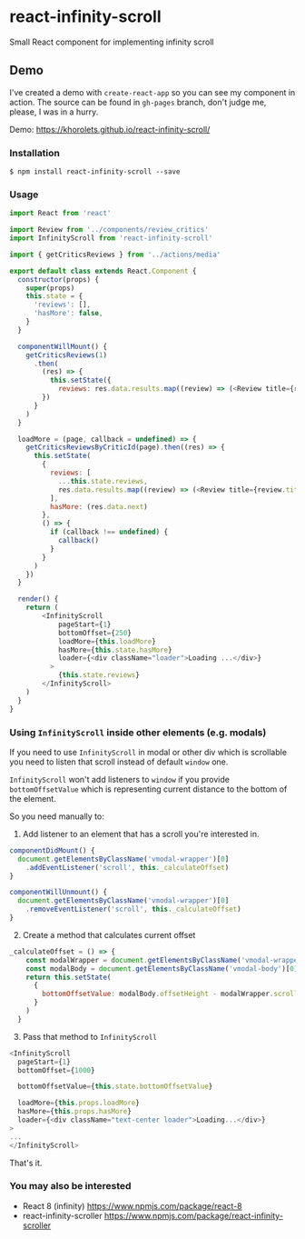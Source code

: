 # react-infinity-scroll

Small React component for implementing infinity scroll

## Demo

I've created a demo with `create-react-app` so you can see my component in action. The source can be found in `gh-pages` branch, don't judge me, please, I was in a hurry.

Demo: https://khorolets.github.io/react-infinity-scroll/

### Installation

```
$ npm install react-infinity-scroll --save
```

### Usage

```javascript
import React from 'react'

import Review from '../components/review_critics'
import InfinityScroll from 'react-infinity-scroll'

import { getCriticsReviews } from '../actions/media'

export default class extends React.Component {
  constructor(props) {
    super(props)
    this.state = {
      'reviews': [],
      'hasMore': false,
    }
  }

  componentWillMount() {
    getCriticsReviews(1)
      .then(
        (res) => {
          this.setState({
            reviews: res.data.results.map((review) => (<Review title={review.title} />))
        })
      }
    )
  }

  loadMore = (page, callback = undefined) => {
    getCriticsReviewsByCriticId(page).then((res) => {
      this.setState(
        {
          reviews: [
            ...this.state.reviews,
            res.data.results.map((review) => (<Review title={review.title} />))
          ],
          hasMore: (res.data.next)
        },
        () => {
          if (callback !== undefined) {
            callback()
          }
        }
      )
    })
  }

  render() {
    return (
        <InfinityScroll
            pageStart={1}
            bottomOffset={250}
            loadMore={this.loadMore}
            hasMore={this.state.hasMore}
            loader={<div className="loader">Loading ...</div>}
          >
            {this.state.reviews}
        </InfinityScroll>
    )
  }
}
```

### Using `InfinityScroll` inside other elements (e.g. modals)

If you need to use `InfinityScroll` in modal or other div which is scrollable you need to listen that scroll instead of default `window` one.

`InfinityScroll` won't add listeners to `window` if you provide `bottomOffsetValue` which is representing current distance to the bottom of the element.

So you need manually to:

1. Add listener to an element that has a scroll you're interested in.

```javascript
componentDidMount() {
  document.getElementsByClassName('vmodal-wrapper')[0]
    .addEventListener('scroll', this._calculateOffset)
}

componentWillUnmount() {
  document.getElementsByClassName('vmodal-wrapper')[0]
    .removeEventListener('scroll', this._calculateOffset)
}
```


2. Create a method that calculates current offset

```javascript
_calculateOffset = () => {
    const modalWrapper = document.getElementsByClassName('vmodal-wrapper')[0]
    const modalBody = document.getElementsByClassName('vmodal-body')[0]
    return this.setState(
      {
        bottomOffsetValue: modalBody.offsetHeight - modalWrapper.scrollTop,
      }
    )
  }
```

3. Pass that method to `InfinityScroll`

```javascript
<InfinityScroll
  pageStart={1}
  bottomOffset={1000}

  bottomOffsetValue={this.state.bottomOffsetValue}

  loadMore={this.props.loadMore}
  hasMore={this.props.hasMore}
  loader={<div className="text-center loader">Loading...</div>}
>
...
</InfinityScroll>
```

That's it.


### You may also be interested

* React 8 (infinity) https://www.npmjs.com/package/react-8
* react-infinity-scroller https://www.npmjs.com/package/react-infinity-scroller

